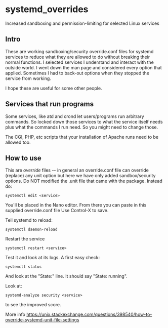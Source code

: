 # systemd_overrides

Increased sandboxing and permission-limiting for selected Linux services
 
## Intro

These are working sandboxing/security override.conf files for systemd services to reduce
what they are allowed to do without breaking their normal functions.
I selected services I understand and interact with the outside world.
I went down the man page and considered every option that applied.
Sometimes I had to back-out options when they stopped the service from working.

I hope these are useful for some other people.

## Services that run programs

Some services, like atd and crond let users/programs run arbitrary commands.
So locked down those services to what the service itself needs plus what the commands
I run need.  So you might need to change those.

The CGI, PHP, etc scripts that your installation of Apache runs
need to be allowed too.

## How to use

This are *override* files -- in general an override.conf file can override (replace)
any unit option but here we have only added sandbox/security options.
Do NOT modified the <service>.unit file that came with the package.
Instead do:
	
	systemctl edit <service>

You'll be placed in the Nano editor.  From there you can paste in this supplied override.conf file
Use Control-X to save.

Tell systemd to reload:

	systemctl daemon-reload

Restart the service
	
	systemctl restart <service>

Test it and look at its logs.
A first easy check:

	systemctl status

And look at the "State:" line.  It should say "State: running".

Look at:
	
	systemd-analyze security <service>

to see the improved score.

More info
https://unix.stackexchange.com/questions/398540/how-to-override-systemd-unit-file-settings

